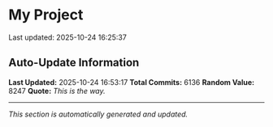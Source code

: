 # My Project


Last updated: 2025-10-24 16:25:37































































































































































































































































































































































































































































































































































































































































































































































































































































































































































































































































































































































































































































































































































































































































































































































































































































































































































































































































































































































































































































































































































































































































































































































































































































































































































































































































































































































































































































































































































































































































































































































































































































































































































































































































































































































































































































































































































































































































































































































































































































































































































































































































































































































































































































































































































































































































































































































































































































































































































































































































































































































































































































































































































































































































































































































































































































































































































































































































































































































































































































































































































































































































































































































































































































































































































































































































































































































































## Auto-Update Information

**Last Updated:** 2025-10-24 16:53:17
**Total Commits:** 6136
**Random Value:** 8247
**Quote:** _This is the way._

---
_This section is automatically generated and updated._